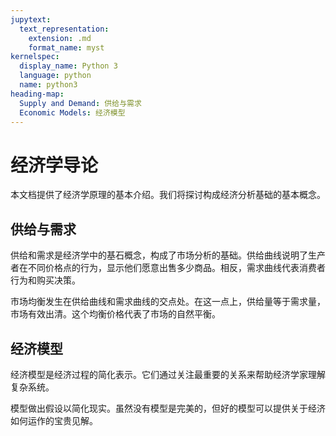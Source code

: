 ```yaml
---
jupytext:
  text_representation:
    extension: .md
    format_name: myst
kernelspec:
  display_name: Python 3
  language: python
  name: python3
heading-map:
  Supply and Demand: 供给与需求
  Economic Models: 经济模型
---
```


# 经济学导论

本文档提供了经济学原理的基本介绍。我们将探讨构成经济分析基础的基本概念。

## 供给与需求

供给和需求是经济学中的基石概念，构成了市场分析的基础。供给曲线说明了生产者在不同价格点的行为，显示他们愿意出售多少商品。相反，需求曲线代表消费者行为和购买决策。

市场均衡发生在供给曲线和需求曲线的交点处。在这一点上，供给量等于需求量，市场有效出清。这个均衡价格代表了市场的自然平衡。

## 经济模型

经济模型是经济过程的简化表示。它们通过关注最重要的关系来帮助经济学家理解复杂系统。

模型做出假设以简化现实。虽然没有模型是完美的，但好的模型可以提供关于经济如何运作的宝贵见解。
